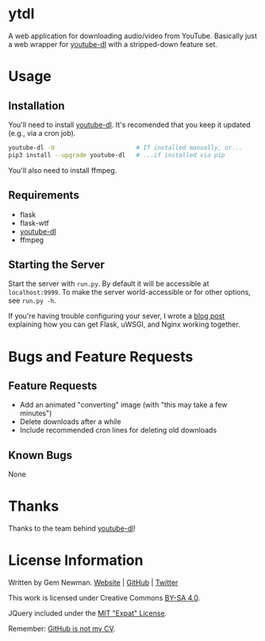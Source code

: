 ytdl
====

A web application for downloading audio/video from YouTube. Basically just a web wrapper
for [youtube-dl](https://ytdl-org.github.io/youtube-dl/) with a stripped-down feature set.

Usage
=====

Installation
------------

You'll need to install [youtube-dl](https://ytdl-org.github.io/youtube-dl/). It's
recomended that you keep it updated (e.g., via a cron job).

```sh
youtube-dl -U                       # If installed manually, or...
pip3 install --upgrade youtube-dl   # ...if installed via pip
```

You'll also need to install ffmpeg.

Requirements
------------

* flask
* flask-wtf
* [youtube-dl](https://ytdl-org.github.io/youtube-dl/)
* ffmpeg

Starting the Server
-------------------

Start the server with `run.py`. By default it will be accessible at `localhost:9999`. To
make the server world-accessible or for other options, see `run.py -h`.

If you're having trouble configuring your sever, I wrote a
[blog post](http://blog.spurll.com/2015/02/configuring-flask-uwsgi-and-nginx.html)
explaining how you can get Flask, uWSGI, and Nginx working together.

Bugs and Feature Requests
=========================

Feature Requests
----------------

* Add an animated "converting" image (with "this may take a few minutes")
* Delete downloads after a while
* Include recommended cron lines for deleting old downloads

Known Bugs
----------

None

Thanks
======

Thanks to the team behind [youtube-dl](https://ytdl-org.github.io/youtube-dl/)!

License Information
===================

Written by Gem Newman. [Website](http://spurll.com) | [GitHub](https://github.com/spurll/) | [Twitter](https://twitter.com/spurll)

This work is licensed under Creative Commons [BY-SA 4.0](http://creativecommons.org/licenses/by-sa/4.0/).

JQuery included under the [MIT "Expat" License](https://opensource.org/licenses/MIT).

Remember: [GitHub is not my CV](https://blog.jcoglan.com/2013/11/15/why-github-is-not-your-cv/).

